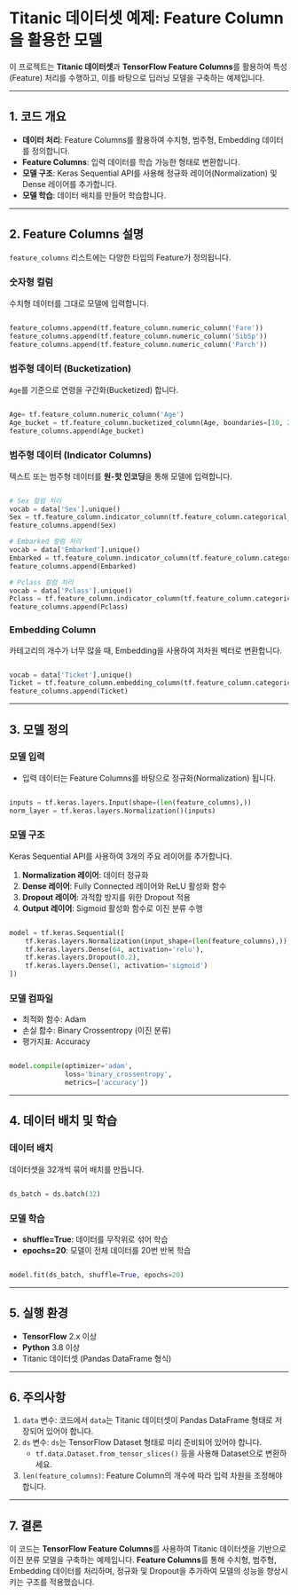 # Titanic 데이터셋 예제: Feature Column을 활용한 모델

이 프로젝트는 **Titanic 데이터셋**과 **TensorFlow Feature Columns**를 활용하여 특성(Feature) 처리를 수행하고, 이를 바탕으로 딥러닝 모델을 구축하는 예제입니다.

---

## **1. 코드 개요**

- **데이터 처리**: Feature Columns를 활용하여 수치형, 범주형, Embedding 데이터를 정의합니다.
- **Feature Columns**: 입력 데이터를 학습 가능한 형태로 변환합니다.
- **모델 구조**: Keras Sequential API를 사용해 정규화 레이어(Normalization) 및 Dense 레이어를 추가합니다.
- **모델 학습**: 데이터 배치를 만들어 학습합니다.

---

## **2. Feature Columns 설명**

`feature_columns` 리스트에는 다양한 타입의 Feature가 정의됩니다.

### **숫자형 컬럼**

수치형 데이터를 그대로 모델에 입력합니다.

```python

feature_columns.append(tf.feature_column.numeric_column('Fare'))
feature_columns.append(tf.feature_column.numeric_column('SibSp'))
feature_columns.append(tf.feature_column.numeric_column('Parch'))

```

### **범주형 데이터 (Bucketization)**

`Age`를 기준으로 연령을 구간화(Bucketized) 합니다.

```python

Age= tf.feature_column.numeric_column('Age')
Age_bucket = tf.feature_column.bucketized_column(Age, boundaries=[10, 20, 30, 40, 50, 60, 70, 80])
feature_columns.append(Age_bucket)

```

### **범주형 데이터 (Indicator Columns)**

텍스트 또는 범주형 데이터를 **원-핫 인코딩**을 통해 모델에 입력합니다.

```python

# Sex 컬럼 처리
vocab = data['Sex'].unique()
Sex = tf.feature_column.indicator_column(tf.feature_column.categorical_column_with_vocabulary_list('Sex', vocab))
feature_columns.append(Sex)

# Embarked 컬럼 처리
vocab = data['Embarked'].unique()
Embarked = tf.feature_column.indicator_column(tf.feature_column.categorical_column_with_vocabulary_list('Embarked', vocab))
feature_columns.append(Embarked)

# Pclass 컬럼 처리
vocab = data['Pclass'].unique()
Pclass = tf.feature_column.indicator_column(tf.feature_column.categorical_column_with_vocabulary_list('Pclass', vocab))
feature_columns.append(Pclass)

```

### **Embedding Column**

카테고리의 개수가 너무 많을 때, Embedding을 사용하여 저차원 벡터로 변환합니다.

```python

vocab = data['Ticket'].unique()
Ticket = tf.feature_column.embedding_column(tf.feature_column.categorical_column_with_vocabulary_list('Ticket', vocab), dimension = 9)
feature_columns.append(Ticket)

```

---

## **3. 모델 정의**

### **모델 입력**

- 입력 데이터는 Feature Columns를 바탕으로 정규화(Normalization) 됩니다.

```python

inputs = tf.keras.layers.Input(shape=(len(feature_columns),))
norm_layer = tf.keras.layers.Normalization()(inputs)

```

### **모델 구조**

Keras Sequential API를 사용하여 3개의 주요 레이어를 추가합니다.

1. **Normalization 레이어**: 데이터 정규화
2. **Dense 레이어**: Fully Connected 레이어와 ReLU 활성화 함수
3. **Dropout 레이어**: 과적합 방지를 위한 Dropout 적용
4. **Output 레이어**: Sigmoid 활성화 함수로 이진 분류 수행

```python

model = tf.keras.Sequential([
    tf.keras.layers.Normalization(input_shape=(len(feature_columns),)),  # 정규화 레이어
    tf.keras.layers.Dense(64, activation='relu'),                       # Dense 레이어
    tf.keras.layers.Dropout(0.2),                                       # Dropout
    tf.keras.layers.Dense(1, activation='sigmoid')                      # Output 레이어
])

```

### **모델 컴파일**

- 최적화 함수: Adam
- 손실 함수: Binary Crossentropy (이진 분류)
- 평가지표: Accuracy

```python

model.compile(optimizer='adam',
              loss='binary_crossentropy',
              metrics=['accuracy'])

```

---

## **4. 데이터 배치 및 학습**

### **데이터 배치**

데이터셋을 32개씩 묶어 배치를 만듭니다.

```python

ds_batch = ds.batch(32)

```

### **모델 학습**

- **shuffle=True**: 데이터를 무작위로 섞어 학습
- **epochs=20**: 모델이 전체 데이터를 20번 반복 학습

```python

model.fit(ds_batch, shuffle=True, epochs=20)

```

---

## **5. 실행 환경**

- **TensorFlow** 2.x 이상
- **Python** 3.8 이상
- Titanic 데이터셋 (Pandas DataFrame 형식)

---

## **6. 주의사항**

1. `data` 변수: 코드에서 `data`는 Titanic 데이터셋이 Pandas DataFrame 형태로 저장되어 있어야 합니다.
2. `ds` 변수: `ds`는 TensorFlow Dataset 형태로 미리 준비되어 있어야 합니다.
    - `tf.data.Dataset.from_tensor_slices()` 등을 사용해 Dataset으로 변환하세요.
3. `len(feature_columns)`: Feature Column의 개수에 따라 입력 차원을 조정해야 합니다.

---

## **7. 결론**

이 코드는 **TensorFlow Feature Columns**를 사용하여 Titanic 데이터셋을 기반으로 이진 분류 모델을 구축하는 예제입니다. **Feature Columns**를 통해 수치형, 범주형, Embedding 데이터를 처리하며, 정규화 및 Dropout을 추가하여 모델의 성능을 향상시키는 구조를 적용했습니다.
